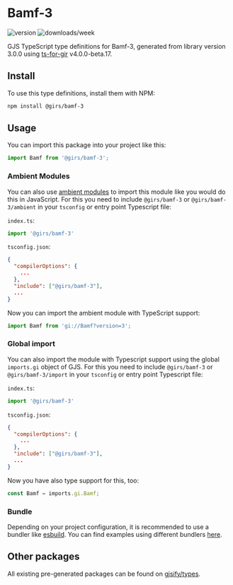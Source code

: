 
# Bamf-3

![version](https://img.shields.io/npm/v/@girs/bamf-3)
![downloads/week](https://img.shields.io/npm/dw/@girs/bamf-3)


GJS TypeScript type definitions for Bamf-3, generated from library version 3.0.0 using [ts-for-gir](https://github.com/gjsify/ts-for-gir) v4.0.0-beta.17.


## Install

To use this type definitions, install them with NPM:
```bash
npm install @girs/bamf-3
```

## Usage

You can import this package into your project like this:
```ts
import Bamf from '@girs/bamf-3';
```

### Ambient Modules

You can also use [ambient modules](https://github.com/gjsify/ts-for-gir/tree/main/packages/cli#ambient-modules) to import this module like you would do this in JavaScript.
For this you need to include `@girs/bamf-3` or `@girs/bamf-3/ambient` in your `tsconfig` or entry point Typescript file:

`index.ts`:
```ts
import '@girs/bamf-3'
```

`tsconfig.json`:
```json
{
  "compilerOptions": {
    ...
  },
  "include": ["@girs/bamf-3"],
  ...
}
```

Now you can import the ambient module with TypeScript support: 

```ts
import Bamf from 'gi://Bamf?version=3';
```

### Global import

You can also import the module with Typescript support using the global `imports.gi` object of GJS.
For this you need to include `@girs/bamf-3` or `@girs/bamf-3/import` in your `tsconfig` or entry point Typescript file:

`index.ts`:
```ts
import '@girs/bamf-3'
```

`tsconfig.json`:
```json
{
  "compilerOptions": {
    ...
  },
  "include": ["@girs/bamf-3"],
  ...
}
```

Now you have also type support for this, too:

```ts
const Bamf = imports.gi.Bamf;
```

### Bundle

Depending on your project configuration, it is recommended to use a bundler like [esbuild](https://esbuild.github.io/). You can find examples using different bundlers [here](https://github.com/gjsify/ts-for-gir/tree/main/examples).

## Other packages

All existing pre-generated packages can be found on [gjsify/types](https://github.com/gjsify/types).

